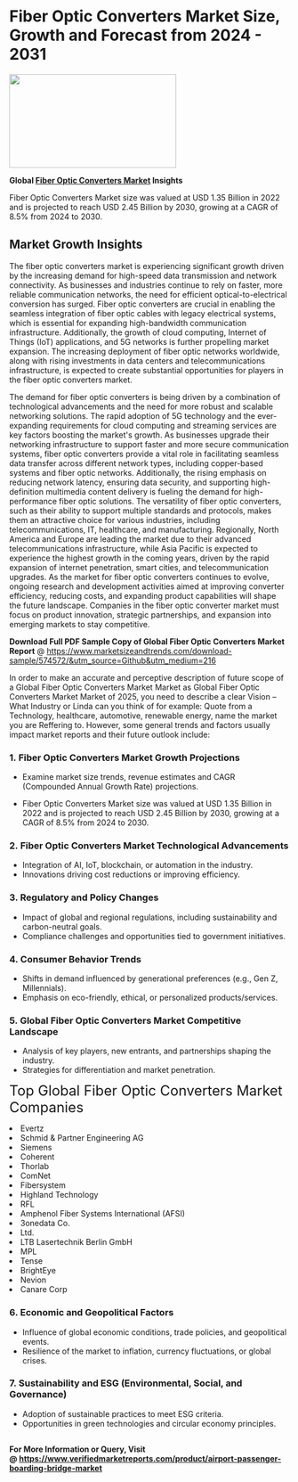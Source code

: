 <H1>Fiber Optic Converters Market Size, Growth and Forecast from 2024 - 2031</H1><img class="aligncenter size-medium wp-image-584254" src="https://thirdeyenews.in/wp-content/uploads/2024/09/Global-Market-Research-300x168.jpeg" alt="" width="300" height="168" /><p><strong>Global&nbsp;<a href="https://www.marketsizeandtrends.com/download-sample/574572/&amp;utm_source=Github&utm_medium=216">Fiber Optic Converters Market</a> Insights</strong></p><p>Fiber Optic Converters Market size was valued at USD 1.35 Billion in 2022 and is projected to reach USD 2.45 Billion by 2030, growing at a CAGR of 8.5% from 2024 to 2030.</p><p><h2>Market Growth Insights</h2> <p>The fiber optic converters market is experiencing significant growth driven by the increasing demand for high-speed data transmission and network connectivity. As businesses and industries continue to rely on faster, more reliable communication networks, the need for efficient optical-to-electrical conversion has surged. Fiber optic converters are crucial in enabling the seamless integration of fiber optic cables with legacy electrical systems, which is essential for expanding high-bandwidth communication infrastructure. Additionally, the growth of cloud computing, Internet of Things (IoT) applications, and 5G networks is further propelling market expansion. The increasing deployment of fiber optic networks worldwide, along with rising investments in data centers and telecommunications infrastructure, is expected to create substantial opportunities for players in the fiber optic converters market. </p> <p>The demand for fiber optic converters is being driven by a combination of technological advancements and the need for more robust and scalable networking solutions. The rapid adoption of 5G technology and the ever-expanding requirements for cloud computing and streaming services are key factors boosting the market's growth. As businesses upgrade their networking infrastructure to support faster and more secure communication systems, fiber optic converters provide a vital role in facilitating seamless data transfer across different network types, including copper-based systems and fiber optic networks. Additionally, the rising emphasis on reducing network latency, ensuring data security, and supporting high-definition multimedia content delivery is fueling the demand for high-performance fiber optic solutions. The versatility of fiber optic converters, such as their ability to support multiple standards and protocols, makes them an attractive choice for various industries, including telecommunications, IT, healthcare, and manufacturing. Regionally, North America and Europe are leading the market due to their advanced telecommunications infrastructure, while Asia Pacific is expected to experience the highest growth in the coming years, driven by the rapid expansion of internet penetration, smart cities, and telecommunication upgrades. As the market for fiber optic converters continues to evolve, ongoing research and development activities aimed at improving converter efficiency, reducing costs, and expanding product capabilities will shape the future landscape. Companies in the fiber optic converter market must focus on product innovation, strategic partnerships, and expansion into emerging markets to stay competitive. </p><p><span class=""><strong>Download Full PDF Sample Copy of Global Fiber Optic Converters Market Report</strong> @ <a href="https://www.marketsizeandtrends.com/download-sample/574572/&amp;utm_source=Github&utm_medium=216" target="_blank">https://www.marketsizeandtrends.com/download-sample/574572/&amp;utm_source=Github&utm_medium=216</a></span></p><p>In order to make an accurate and perceptive description of future scope of a Global&nbsp;Fiber Optic Converters Market Market as Global&nbsp;Fiber Optic Converters Market Market of 2025, you need to describe a clear Vision &ndash; What Industry or Linda can you think of for example: Quote from a Technology, healthcare, automotive, renewable energy, name the market you are Reffering to. However, some general trends and factors usually impact market reports and their future outlook include:</p><h3>1.&nbsp;<strong>Fiber Optic Converters Market Growth Projections</strong></h3><ul><li>Examine market size trends, revenue estimates and CAGR (Compounded Annual Growth Rate) projections.</li><li><p>Fiber Optic Converters Market size was valued at USD 1.35 Billion in 2022 and is projected to reach USD 2.45 Billion by 2030, growing at a CAGR of 8.5% from 2024 to 2030.</p></li></ul><h3>2.&nbsp;<strong>Fiber Optic Converters Market Technological Advancements</strong></h3><ul><li>Integration of AI, IoT, blockchain, or automation in the industry.</li><li>Innovations driving cost reductions or improving efficiency.</li></ul><h3>3.&nbsp;<strong>Regulatory and Policy Changes</strong></h3><ul><li>Impact of global and regional regulations, including sustainability and carbon-neutral goals.</li><li>Compliance challenges and opportunities tied to government initiatives.</li></ul><h3>4.&nbsp;<strong>Consumer Behavior Trends</strong></h3><ul><li>Shifts in demand influenced by generational preferences (e.g., Gen Z, Millennials).</li><li>Emphasis on eco-friendly, ethical, or personalized products/services.</li></ul><h3>5.&nbsp;<strong>Global Fiber Optic Converters Market Competitive Landscape</strong></h3><ul><li>Analysis of key players, new entrants, and partnerships shaping the industry.</li><li>Strategies for differentiation and market penetration.</li></ul><p data-pm-slice="1 1 []"><span style="color: inherit; font-family: inherit; font-size: 25px;">Top Global Fiber Optic Converters Market Companies</span></p><div class="" data-test-id=""><p><li>Evertz</li><li> Schmid & Partner Engineering AG</li><li> Siemens</li><li> Coherent</li><li> Thorlab</li><li> ComNet</li><li> Fibersystem</li><li> Highland Technology</li><li> RFL</li><li> Amphenol Fiber Systems International (AFSI)</li><li> 3onedata Co.</li><li>Ltd.</li><li> LTB Lasertechnik Berlin GmbH</li><li> MPL</li><li> Tense</li><li> BrightEye</li><li> Nevion</li><li> Canare Corp</li></p></div><h3>6.&nbsp;<strong>Economic and Geopolitical Factors</strong></h3><ul><li>Influence of global economic conditions, trade policies, and geopolitical events.</li><li>Resilience of the market to inflation, currency fluctuations, or global crises.</li></ul><h3>7.&nbsp;<strong>Sustainability and ESG (Environmental, Social, and Governance)</strong></h3><ul><li>Adoption of sustainable practices to meet ESG criteria.</li><li>Opportunities in green technologies and circular economy principles.</li></ul><h2><strong style="font-size: 14px;">For More Information or Query, Visit @&nbsp;</strong><a style="background-color: #ffffff; font-size: 14px;" href="https://www.marketsizeandtrends.com/report/fiber-optic-converters-market/" target="_blank">https://www.verifiedmarketreports.com/product/airport-passenger-boarding-bridge-market</a></h2>
